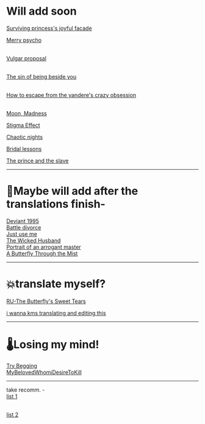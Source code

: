# Will add soon

[Surviving princess's joyful facade](https://eternalune.com/novel/beneath-the-surviving-princesss-joyful-facade/)
<br>

[Merry psycho](https://lunarletters.com/manga/mery-psycho/)

<br>[Vulgar proposal](https://duskblossoms.com/novel/vulgar-proposal/)

<br>[The sin of being beside you](https://duskblossoms.com/novel/the-sin-of-being-beside-you/)

<br>[How to escape from the yandere's crazy obsession](https://citrusaurora.com/series/how-to-escape-from-the-yanderes-crazy-obsession/)

<br>[Moon, Madness](https://lilyonthevalley.com/story/moon-madness/)
<br>

[Stigma Effect](https://woopread.com/series/stigma-effect)
<br>

[Chaotic nights](https://novelutopia.site/chaotic-nights/)
<br>

[Bridal lessons](https://citrusaurora.com/series/bridal-lessons/)
<br>

[The prince and the slave](https://18.foxaholic.com/novel/the-prince-and-the-slave/)

---

# 🌟Maybe will add after the translations finish-

[Deviant 1995](https://www.novelupdates.com/series/deviant-1995/)
<br>[Battle divorce](https://crumblyn.com/story/battle-divorce/)
<br>[Just use me](https://duskblossoms.com/novel/please-just-use-me/)
<br>[The Wicked Husband](https://nyxscans.com/series/the-wicked-husband-novel)
<br>[Portrait of an arrogant master](https://citrusaurora.com/series/portrait-of-an-arrogant-master/)
<br>[A Butterfly Through the Mist](https://eternalune.com/novel/a-butterfly-through-the-mist/)


---

# 💥translate myself?


[RU-The Butterfly's Sweet Tears](https://ranobelib.me/ru/book/217671--the-butterflys-sweet-tears)
<br>



[i wanna kms translating and editing this](https://novelitaslight1409.blogspot.com/2024/10/mi-amada-quien-deseo-matar-miamaqudema.html)



---

# 🌡️Losing my mind!
[Try Begging](https://bellerepository.com/novel/try-begging/chapter-1/)
<br>[MyBelovedWhomiDesireToKill](https://asurenovels.website/manga/my-beloved-whom-i-desire-to-kill/)


---

take recomm. - <br>
[list 1](https://www.novelupdates.com/viewlist/117424/)

<br>[list 2](https://www.novelupdates.com/viewlist/122541/)
